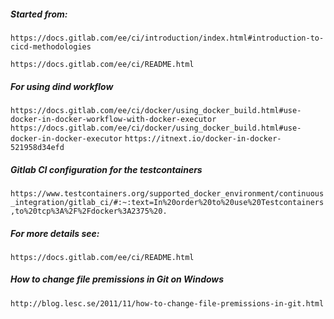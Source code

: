 ##### Started from:

```https://docs.gitlab.com/ee/ci/introduction/index.html#introduction-to-cicd-methodologies```

```https://docs.gitlab.com/ee/ci/README.html```

##### For using dind workflow
```https://docs.gitlab.com/ee/ci/docker/using_docker_build.html#use-docker-in-docker-workflow-with-docker-executor```
```https://docs.gitlab.com/ee/ci/docker/using_docker_build.html#use-docker-in-docker-executor```
```https://itnext.io/docker-in-docker-521958d34efd```

##### Gitlab CI configuration for the testcontainers
```https://www.testcontainers.org/supported_docker_environment/continuous_integration/gitlab_ci/#:~:text=In%20order%20to%20use%20Testcontainers,to%20tcp%3A%2F%2Fdocker%3A2375%20.```

##### For more details see:
```https://docs.gitlab.com/ee/ci/README.html```

##### How to change file premissions in Git on Windows
```http://blog.lesc.se/2011/11/how-to-change-file-premissions-in-git.html```
